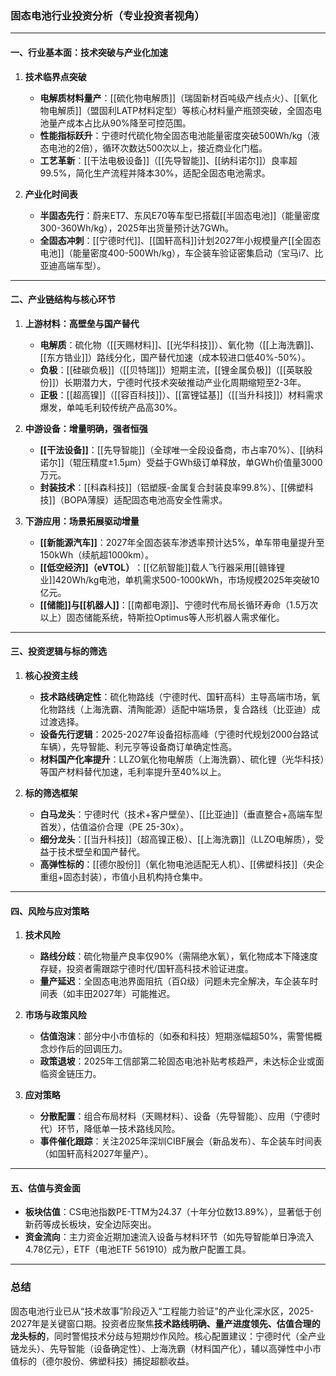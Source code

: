 ### 固态电池行业投资分析（专业投资者视角）

---

#### 一、**行业基本面：技术突破与产业化加速**​

1. ​**技术临界点突破**​
    
    - ​**电解质材料量产**​：[[硫化物电解质]]（瑞固新材百吨级产线点火）、[[氧化物电解质]]（盟固利LATP材料定型）等核心材料量产瓶颈突破，全固态电池量产成本占比从90%降至可控范围。
    - ​**性能指标跃升**​：宁德时代硫化物全固态电池能量密度突破500Wh/kg（液态电池的2倍），循环次数达500次以上，接近商业化门槛。
    - ​**工艺革新**​：[[干法电极设备]]（[[先导智能]]、[[纳科诺尔]]）良率超99.5%，简化生产流程并降本30%，适配全固态电池需求。
2. ​**产业化时间表**​
    
    - ​**半固态先行**​：蔚来ET7、东风E70等车型已搭载[[半固态电池]]（能量密度300-360Wh/kg），2025年出货量预计达7GWh。
    - ​**全固态冲刺**​：[[宁德时代]]、[[国轩高科]]计划2027年小规模量产[[全固态电池]]（能量密度400-500Wh/kg），车企装车验证密集启动（宝马i7、比亚迪高端车型）。

---

#### 二、**产业链结构与核心环节**​

1. ​**上游材料：高壁垒与国产替代**​
    
    - ​**电解质**​：硫化物（[[天赐材料]]、[[光华科技]]）、氧化物（[[上海洗霸]]、[[东方锆业]]）路线分化，国产替代加速（成本较进口低40%-50%）。
    - ​**负极**​：[[硅碳负极]]（[[贝特瑞]]）短期主流，[[锂金属负极]]（[[英联股份]]）长期潜力大，宁德时代技术突破推动产业化周期缩短至2-3年。
    - ​**正极**​：[[超高镍]]（[[容百科技]]）、[[富锂锰基]]（[[当升科技]]）材料需求爆发，单吨毛利较传统产品高30%。
2. ​**中游设备：增量明确，强者恒强**​
    
    - ​**[[干法设备]]**​：[[先导智能]]（全球唯一全段设备商，市占率70%）、[[纳科诺尔]]（辊压精度±1.5μm）受益于GWh级订单释放，单GWh价值量3000万元。
    - ​**封装技术**​：[[科森科技]]（铝塑膜-金属复合封装良率99.8%）、[[佛塑科技]]（BOPA薄膜）适配固态电池高安全性需求。
3. ​**下游应用：场景拓展驱动增量**​
    
    - ​**[[新能源汽车]]**​：2027年全固态装车渗透率预计达5%，单车带电量提升至150kWh（续航超1000km）。
    - ​**[[低空经济]]（eVTOL）​**​：[[亿航智能]]载人飞行器采用[[赣锋锂业]]420Wh/kg电池，单机需求500-1000kWh，市场规模2025年突破10亿元。
    - ​**[[储能]]与[[机器人]]**​：[[南都电源]]、宁德时代布局长循环寿命（1.5万次以上）固态储能系统，特斯拉Optimus等人形机器人需求催化。

---

#### 三、**投资逻辑与标的筛选**​

1. ​**核心投资主线**​
    
    - ​**技术路线确定性**​：硫化物路线（宁德时代、国轩高科）主导高端市场，氧化物路线（上海洗霸、清陶能源）适配中端场景，复合路线（比亚迪）成过渡选择。
    - ​**设备先行逻辑**​：2025-2027年设备招标高峰（宁德时代规划2000台路试车辆），先导智能、利元亨等设备商订单确定性高。
    - ​**材料国产化率提升**​：LLZO氧化物电解质（上海洗霸）、硫化锂（光华科技）等国产材料替代加速，毛利率提升至40%以上。
2. ​**标的筛选框架**​
    
    - ​**白马龙头**​：宁德时代（技术+客户壁垒）、[[比亚迪]]（垂直整合+高端车型首发），估值溢价合理（PE 25-30x）。
    - ​**细分龙头**​：[[当升科技]]（超高镍正极）、[[上海洗霸]]（LLZO电解质），受益于技术壁垒和国产替代。
    - ​**高弹性标的**​：[[德尔股份]]（氧化物电池适配无人机）、[[佛塑科技]]（央企重组+固态封装），市值小且机构持仓集中。

---

#### 四、**风险与应对策略**​

1. ​**技术风险**​
    
    - ​**路线分歧**​：硫化物量产良率仅90%（需隔绝水氧），氧化物成本下降速度存疑，投资者需跟踪宁德时代/国轩高科技术验证进度。
    - ​**量产延迟**​：全固态电池界面阻抗（百Ω级）问题未完全解决，车企装车时间表（如丰田2027年）可能推迟。
2. ​**市场与政策风险**​
    
    - ​**估值泡沫**​：部分中小市值标的（如泰和科技）短期涨幅超50%，需警惕概念炒作后的回调压力。
    - ​**政策退坡**​：2025年工信部第二轮固态电池补贴考核趋严，未达标企业或面临资金链压力。
3. ​**应对策略**​
    
    - ​**分散配置**​：组合布局材料（天赐材料）、设备（先导智能）、应用（宁德时代）环节，降低单一技术路线风险。
    - ​**事件催化跟踪**​：关注2025年深圳CIBF展会（新品发布）、车企装车时间表（如国轩高科2027年量产）。

---

#### 五、**估值与资金面**​

- ​**板块估值**​：CS电池指数PE-TTM为24.37（十年分位数13.89%），显著低于创新药等成长板块，安全边际突出。
- ​**资金流向**​：主力资金近期加速流入设备与材料环节（如先导智能单日净流入4.78亿元），ETF（电池ETF 561910）成为散户配置工具。

---

### 总结

固态电池行业已从“技术故事”阶段迈入“工程能力验证”的产业化深水区，2025-2027年是关键窗口期。投资者应聚焦**技术路线明确、量产进度领先、估值合理的龙头标的**，同时警惕技术分歧与短期炒作风险。核心配置建议：宁德时代（全产业链龙头）、先导智能（设备确定性）、上海洗霸（材料国产化），辅以高弹性中小市值标的（德尔股份、佛塑科技）捕捉超额收益。
